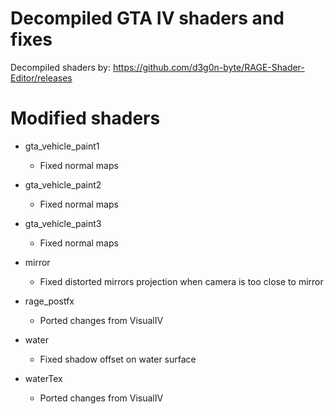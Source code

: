 # Decompiled GTA IV shaders and fixes

Decompiled shaders by: https://github.com/d3g0n-byte/RAGE-Shader-Editor/releases

# Modified shaders

- gta_vehicle_paint1
    - Fixed normal maps

- gta_vehicle_paint2
    - Fixed normal maps

- gta_vehicle_paint3
    - Fixed normal maps

- mirror
    - Fixed distorted mirrors projection when camera is too close to mirror

- rage_postfx
    - Ported changes from VisualIV

- water
    - Fixed shadow offset on water surface

- waterTex
    - Ported changes from VisualIV
